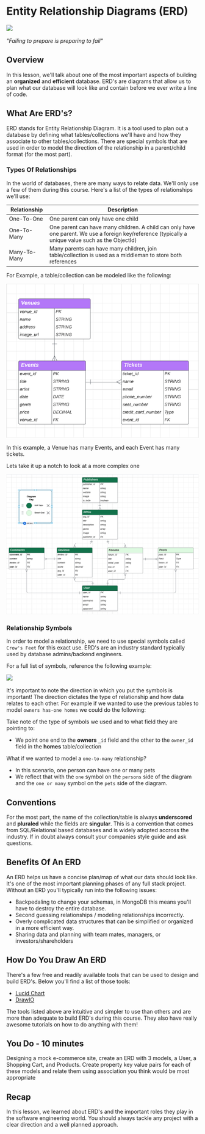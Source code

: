 # Entity Relationship Diagrams (ERD)

![](https://www.conceptdraw.com/solution-park/icons/SD_TOOL_ERD/spbanner.png)

_"Failing to prepare is preparing to fail"_


## Overview

In this lesson, we'll talk about one of the most important aspects of building an **organized** and **efficient** database. ERD's are diagrams that allow us to plan what our database will look like and contain before we ever write a line of code.

## What Are ERD's?

ERD stands for Entity Relationship Diagram. It is a tool used to plan out a database by defining what tables/collections we'll have and how they associate to other tables/collections. There are special symbols that are used in order to model the direction of the relationship in a parent/child format (for the most part).

### Types Of Relationships

In the world of databases, there are many ways to relate data. We'll only use a few of them during this course. Here's a list of the types of relationships we'll use:

| Relationship | Description                                                                                                                                         |
| ------------ | --------------------------------------------------------------------------------------------------------------------------------------------------- |
| One-To-One   | One parent can only have one child                                                                                                                  |
| One-To-Many  | One parent can have many children. A child can only have one parent. We use a foreign key/reference (typically a unique value such as the ObjectId) |
| Many-To-Many | Many parents can have many children, join table/collection is used as a middleman to store both references                                          |

For Example, a table/collection can be modeled like the following:

![tables](https://raw.githubusercontent.com/austinih/tickit_app_backend/main/assets/Tickit_ERD.png)

In this example, a Venue has many Events, and each Event has many tickets. 

Lets take it up a notch to look at a more complex one


![table2](https://raw.githubusercontent.com/austinih/RPG_Realms_Backend/main/Assets/ERD.png)
### Relationship Symbols

In order to model a relationship, we need to use special symbols called `Crow's Feet` for this exact use. ERD's are an industry standard typically used by database admins/backend engineers.

For a full list of symbols, reference the following example:

![](https://i.stack.imgur.com/5uwcF.png)

It's important to note the direction in which you put the symbols is important! The direction dictates the type of relationship and how data relates to each other. For example if we wanted to use the previous tables to model `owners has-one homes` we could do the following:


Take note of the type of symbols we used and to what field they are pointing to:

- We point one end to the **owners** `_id` field and the other to the `owner_id` field in the **homes** table/collection

What if we wanted to model a `one-to-many` relationship?


- In this scenario, one person can have one or many pets
- We reflect that with the `one` symbol on the `persons` side of the diagram and the `one or many` symbol on the `pets` side of the diagram.

## Conventions

For the most part, the name of the collection/table is always **underscored** and **pluraled** while the fields are **singular**. This is a convention that comes from SQL/Relational based databases and is widely adopted accross the industry. If in doubt always consult your companies style guide and ask questions.

## Benefits Of An ERD

An ERD helps us have a concise plan/map of what our data should look like. It's one of the most important planning phases of any full stack project. Without an ERD you'll typically run into the following issues:

- Backpedaling to change your schemas, in MongoDB this means you'll have to destroy the entire database.
- Second guessing relationships / modeling relationships incorrectly.
- Overly complicated data structures that can be simplified or organized in a more efficient way.
- Sharing data and planning with team mates, managers, or investors/shareholders


## How Do You Draw An ERD

There's a few free and readily available tools that can be used to design and build ERD's. Below you'll find a list of those tools:

- [Lucid Chart](https://www.lucidchart.com/)
- [DrawIO](https://app.diagrams.net/)

The tools listed above are intuitive and simpler to use than others and are more than adequate to build ERD's during this course. They also have really awesome tutorials on how to do anything with them!

## You Do - 10 minutes

Designing a mock e-commerce site, create an ERD with 3 models, a User, a Shopping Cart, and Products. Create property key value pairs for each of these models and relate them using association you think would be most appropriate

## Recap

In this lesson, we learned about ERD's and the important roles they play in the software engineering world. You should always tackle any project with a clear direction and a well planned approach.
